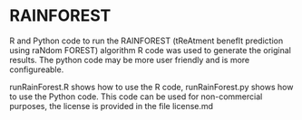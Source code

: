 # RAINFOREST
R and Python code to run the RAINFOREST (tReAtment benefIt prediction using raNdom FOREST) algorithm
R code was used to generate the original results. The python code may be more user friendly and is more configureable. 

runRainForest.R shows how to use the R code, runRainForest.py shows how to use the Python code. This code can be used for non-commercial purposes, the license is provided in the file license.md


